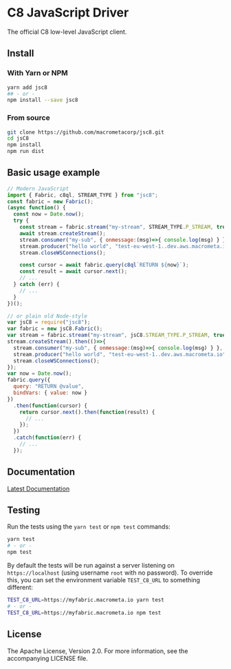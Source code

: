 # C8 JavaScript Driver

The official C8 low-level JavaScript client.

## Install

### With Yarn or NPM

```sh
yarn add jsc8
## - or -
npm install --save jsc8
```

### From source

```sh
git clone https://github.com/macrometacorp/jsc8.git
cd jsC8
npm install
npm run dist
```

## Basic usage example

```js
// Modern JavaScript
import { Fabric, c8ql, STREAM_TYPE } from "jsc8";
const fabric = new Fabric();
(async function() {
  const now = Date.now();
  try {
    const stream = fabric.stream("my-stream", STREAM_TYPE.P_STREAM, true);
    await stream.createStream();
    stream.consumer("my-sub", { onmessage:(msg)=>{ console.log(msg) } }, "test-eu-west-1..dev.aws.macrometa.io");
    stream.producer("hello world", "test-eu-west-1..dev.aws.macrometa.io");
    stream.closeWSConnections();

    const cursor = await fabric.query(c8ql`RETURN ${now}`);
    const result = await cursor.next();
    // ...
  } catch (err) {
    // ...
  }
})();

// or plain old Node-style
var jsC8 = require("jsc8");
var fabric = new jsC8.Fabric();
var stream = fabric.stream("my-stream", jsC8.STREAM_TYPE.P_STREAM, true);
stream.createStream().then(()=>{
  stream.consumer("my-sub", { onmessage:(msg)=>{ console.log(msg) } }, "test-eu-west-1..dev.aws.macrometa.io");
  stream.producer("hello world", "test-eu-west-1..dev.aws.macrometa.io");
  stream.closeWSConnections();
});
var now = Date.now();
fabric.query({
  query: "RETURN @value",
  bindVars: { value: now }
})
  .then(function(cursor) {
    return cursor.next().then(function(result) {
      // ...
    });
  })
  .catch(function(err) {
    // ...
  });
```

## Documentation

[Latest Documentation](https://github.com/Macrometacorp/jsC8/tree/master/docs/Drivers/JS)

## Testing

Run the tests using the `yarn test` or `npm test` commands:

```sh
yarn test
# - or -
npm test
```

By default the tests will be run against a server listening on
`https://localhost` (using username `root` with no password). To
override this, you can set the environment variable `TEST_C8_URL` to
something different:

```sh
TEST_C8_URL=https://myfabric.macrometa.io yarn test
# - or -
TEST_C8_URL=https://myfabric.macrometa.io npm test
```

## License

The Apache License, Version 2.0. For more information, see the accompanying
LICENSE file.
